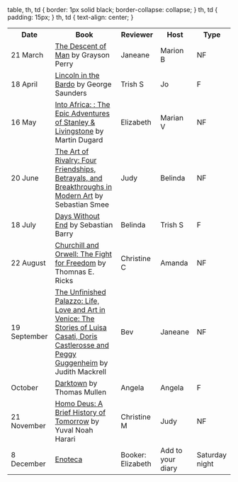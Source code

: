 <!DOCTYPE html>
<html>
<head>
<title>2018 Book Club Reading</title>
</head>
  
<body>
table, th, td {
    border: 1px solid black;
    border-collapse: collapse;
}
th, td {
    padding: 15px;
}
th, td {
    text-align: center;
}
<table>

<tr>
<th>Date</th>
<th>Book</th>
<th>Reviewer</th>
<th>Host</th>
<th>Type</th> 
</tr>

<tr>
<td>21 March</td>
<td><a href="https://www.amazon.com/Descent-Man-Grayson-Perry/dp/0143131656/ref=sr_tc_2_1?ie=UTF8&qid=1519258957&sr=1-2-ent&dpID=41bOPe%252BnFAL&preST=_SY291_BO1,204,203,200_QL40_&dpSrc=srch">The Descent of Man</a> by Grayson Perry</td>
<td>Janeane</td>
<td>Marion B</td>
<td>NF</td>
</tr>

<tr>
<td>18 April</td>
<td><a href="https://www.amazon.com/Lincoln-Bardo-Novel-George-Saunders/dp/0812985400/ref=sr_1_1?s=books&ie=UTF8&qid=1519259476&sr=1-1&keywords=Lincoln+in+the+Bardo&dpID=619U7Ja11RL&preST=_SY291_BO1,204,203,200_QL40_&dpSrc=srch">Lincoln in the Bardo</a> by George Saunders</td>
<td>Trish S</td>
<td>Jo</td>
<td>F</td>
</tr>

<tr>
<td>16 May</td>
<td><a href="https://www.amazon.com/Into-Africa-Adventures-Stanley-Livingstone/dp/0767910745/ref=sr_1_1?s=books&ie=UTF8&qid=1519259511&sr=1-1&keywords=into+africa+the+epic+adventures+of+stanley+and+livingstone&dpID=61f2Xscrl-L&preST=_SY291_BO1,204,203,200_QL40_&dpSrc=srch">Into Africa: : The Epic Adventures of Stanley & Livingstone</a> by Martin Dugard</td>
<td>Elizabeth</td>
<td>Marian V</td>
<td>NF</td>
</tr>

<tr>
<td>20 June</td>
<td><a href="https://www.amazon.com/Art-Rivalry-Friendships-Betrayals-Breakthroughs/dp/0812985079/ref=sr_1_1?s=books&ie=UTF8&qid=1519259543&sr=1-1&keywords=Art+of+Rivalry+smee">The Art of Rivalry: Four Friendships, Betrayals, and Breakthroughs in Modern Art</a> by Sebastian Smee</td>
<td>Judy</td>
<td>Belinda</td>
<td>NF</td>
</tr>

<tr>
<td>18 July</td>
<td><a href="https://www.amazon.com/Days-Without-End-Sebastian-Barry/dp/014311140X/ref=sr_1_1?s=books&ie=UTF8&qid=1519259583&sr=1-1&keywords=Days+Without+End+barry">Days Without End</a> by Sebastian Barry</td>
<td>Belinda</td>
<td>Trish S</td>
<td>F</td>
</tr>

<tr>
<td>22 August</td>
<td><a href="https://www.amazon.com/Churchill-Orwell-Freedom-Thomas-Ricks/dp/1594206139/ref=sr_1_1?s=books&ie=UTF8&qid=1519259612&sr=1-1&keywords=Churchill+and+Orwell%3A+The+Fight+for+Freedom">Churchill and Orwell: The Fight for Freedom</a> by Thomnas E. Ricks </td>
<td>Christine C</td>
<td>Amanda</td>
<td>NF</td>
</tr>

<tr>
<td>19 September</td>
<td><a href="https://www.amazon.com/Unfinished-Palazzo-Stories-Castlerosse-Guggenheim/dp/0500518661/ref=sr_1_1?s=books&ie=UTF8&qid=1519259642&sr=1-1&keywords=The+Unfinished+Palazzo">The Unfinished Palazzo: Life, Love and Art in Venice: The Stories of Luisa Casati, Doris Castlerosse and Peggy Guggenheim</a> by Judith Mackrell </td>
<td>Bev</td>
<td>Janeane</td>
<td>NF</td>
</tr>

<tr>
<td>October</td>
<td><a href="https://www.amazon.com/Darktown-Novel-Thomas-Mullen/dp/150113387X/ref=sr_1_1?s=books&ie=UTF8&qid=1519259691&sr=1-1&keywords=Darktown">Darktown</a> by Thomas Mullen</td>
<td>Angela</td>
<td>Angela</td>
<td>F</td>
</tr>

<tr>
<td>21 November</td>
<td><a href="https://www.amazon.com/Homo-Deus-Brief-History-Tomorrow/dp/0062464310/ref=sr_1_1?s=books&ie=UTF8&qid=1519259716&sr=1-1&keywords=homo+deus&dpID=41MJoxwmKfL&preST=_SY291_BO1,204,203,200_QL40_&dpSrc=srch">Homo Deus: A Brief History of Tomorrow</a> by Yuval Noah Harari </td>
<td>Christine M</td>
<td>Judy</td>
<td>NF</td>
</tr>

<tr>
<td>8 December</td>
<td><a href="http://www.1889enoteca.com.au/">Enoteca</a> </td>
<td>Booker: Elizabeth</td>
<td>Add to your diary</td>
<td>Saturday night</td>
</tr>

</body>
</html>
